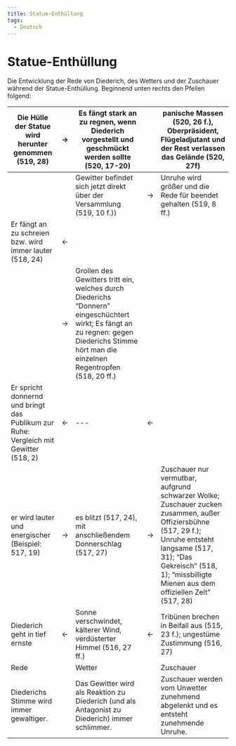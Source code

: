 ```yaml
---
title: Statue-Enthüllung
tags:
  - Deutsch
---
```

# Statue-Enthüllung

Die Entwicklung der Rede von Diederich, des Wetters und der Zuschauer während der Statue-Enthüllung. Beginnend unten rechts den Pfeilen folgend:

| Die Hülle der Statue wird herunter genommen (519, 28) | → | Es fängt stark an zu regnen, wenn Diederich vorgestellt und geschmückt werden sollte (520, 17-20) |  | panische Massen (520, 26 f.), Oberpräsident, Flügeladjutant und der Rest verlassen das Gelände (520, 27f) |
| --- | --- | --- | --- | --- |
|  |  | Gewitter befindet sich jetzt direkt über der Versammlung (519, 10 f.)) | → | Unruhe wird größer und die Rede für beendet gehalten (519, 8 ff.) |
| Er fängt an zu schreien bzw. wird immer lauter (518, 24) | ← |  |  |  |
|  | → | Grollen des Gewitters tritt ein, welches durch Diederichs “Donnern” eingeschüchtert wirkt; Es fängt an zu regnen: gegen Diederichs Stimme hört man die einzelnen Regentropfen (518, 20 ff.) |  |  |
| Er spricht donnernd und bringt das Publikum zur Ruhe: Vergleich mit Gewitter (518, 2) | ← | --- | ← |  |
| er wird lauter und energischer (Beispiel: 517, 19) | → | es blitzt (517, 24), mit anschließendem Donnerschlag (517, 27) | → | Zuschauer nur vermutbar, aufgrund schwarzer Wolke; Zuschauer zucken zusammen, außer Offiziersbühne (517, 29 f.); Unruhe entsteht langsame (517, 31); “Das Gekreisch” (518, 1); “missbilligte Mienen aus dem offiziellen Zelt” (517, 28) |
| Diederich geht in tief ernste | ← | Sonne verschwindet, kälterer Wind, verdüsterter Himmel (516, 27 ff.) | ← | Tribünen brechen in Beifall aus (515, 23 f.); ungestüme Zustimmung (516, 27) |
| Rede |  | Wetter |  | Zuschauer |
| Diederichs Stimme wird immer gewaltiger. |  | Das Gewitter wird als Reaktion zu Diederich (und als Antagonist zu Diederich) immer schlimmer. |  | Zuschauer werden vom Unwetter zunehmend abgelenkt und es entsteht zunehmende Unruhe. |